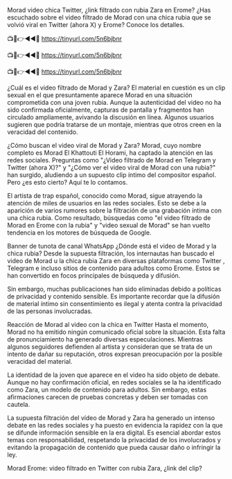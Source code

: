 Morad video chica Twitter, ¿link filtrado con rubia Zara en Erome?
¿Has escuchado sobre el video filtrado de Morad con una chica rubia que se volvió viral en Twitter (ahora X) y Erome? Conoce los detalles.


📺📱👉◄◄🔴  https://tinyurl.com/5n6bjbnr

📺📱👉◄◄🔴  https://tinyurl.com/5n6bjbnr

📺📱👉◄◄🔴  https://tinyurl.com/5n6bjbnr


¿Cuál es el video filtrado de Morad y Zara?
El material en cuestión es un clip sexual en el que presuntamente aparece Morad en una situación comprometida con una joven rubia. Aunque la autenticidad del video no ha sido confirmada oficialmente, capturas de pantalla y fragmentos han circulado ampliamente, avivando la discusión en línea. Algunos usuarios sugieren que podría tratarse de un montaje, mientras que otros creen en la veracidad del contenido.


¿Cómo buscan el video viral de Morad y Zara?
Morad, cuyo nombre completo es Morad El Khattouti El Horami, ha captado la atención en las redes sociales. Preguntas como "¿Video filtrado de Morad en Telegram y Twitter (ahora X)?" y "¿Cómo ver el video viral de Morad con una rubia?" han surgido, aludiendo a un supuesto clip íntimo del compositor español. Pero ¿es esto cierto? Aquí te lo contamos.


El artista de trap español, conocido como Morad, sigue atrayendo la atención de miles de usuarios en las redes sociales. Esto se debe a la aparición de varios rumores sobre la filtración de una grabación íntima con una chica rubia. Como resultado, búsquedas como "el video filtrado de Morad en Erome con la rubia" y "video sexual de Morad" se han vuelto tendencia en los motores de búsqueda de Google.

Banner de tunota de canal WhatsApp
¿Dónde está el video de Morad y la chica rubia?
Desde la supuesta filtración, los internautas han buscado el video de Morad u la chica rubia Zara en diversas plataformas como Twitter , Telegram e incluso sitios de contenido para adultos como Erome. Estos se han convertido en focos principales de búsqueda y difusión.

Sin embargo, muchas publicaciones han sido eliminadas debido a políticas de privacidad y contenido sensible. Es importante recordar que la difusión de material íntimo sin consentimiento es ilegal y atenta contra la privacidad de las personas involucradas.

Reacción de Morad al video con la chica en Twitter
Hasta el momento, Morad no ha emitido ningún comunicado oficial sobre la situación. Esta falta de pronunciamiento ha generado diversas especulaciones. Mientras algunos seguidores defienden al artista y consideran que se trata de un intento de dañar su reputación, otros expresan preocupación por la posible veracidad del material.

La identidad de la joven que aparece en el video ha sido objeto de debate. Aunque no hay confirmación oficial, en redes sociales se la ha identificado como Zara, un modelo de contenido para adultos. Sin embargo, estas afirmaciones carecen de pruebas concretas y deben ser tomadas con cautela.


La supuesta filtración del vídeo de Morad y Zara ha generado un intenso debate en las redes sociales y ha puesto en evidencia la rapidez con la que se difunde información sensible en la era digital. Es esencial abordar estos temas con responsabilidad, respetando la privacidad de los involucrados y evitando la propagación de contenido que pueda causar daño o infringir la ley.

Morad Erome: video filtrado en Twitter con rubia Zara, ¿link del clip?

